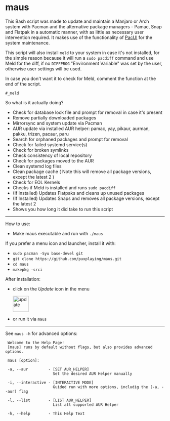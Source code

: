 # maus

This Bash script was made to update and maintain a Manjaro or Arch system with Pacman 
and the alternative package managers - Pamac, Snap and Flatpak in a automatic manner, 
with as little as necessary user intervention required.
It makes use of the functionality of [PacUI](https://github.com/excalibur1234/pacui) 
for the system maintenance.

This script will also install ```meld``` to your system in case it's not installed, for the simple reason because it will run a ```sudo pacdiff``` command and use Meld for the diff, if no ```DIFFPROG``` "Environment Variable" was set by the user, otherwise user settings will be used.

In case you don't want it to check for Meld, comment the function at the end of the script.
```
#_meld
```

So what is it actually doing?

  - Check for database lock file and prompt for removal in case it's present
  - Remove partially downloaded packages
  - Mirrorsync and system update via Pacman
  - AUR update via installed AUR helper: pamac, yay, pikaur, aurman, pakku, trizen, pacaur, paru
  - Search for orphaned packages and prompt for removal
  - Check for failed systemd service(s)
  - Check for broken symlinks
  - Check consistency of local repository
  - Check for packages moved to the AUR
  - Clean systemd log files
  - Clean package cache ( Note this will remove all package versions, except the latest 2 )
  - Check for EOL Kernels
  - Checks if Meld is installed and runs ```sudo pacdiff```
  - (If Installed) Updates Flatpaks and cleans up unused packages
  - (If Installed) Updates Snaps and removes all package versions, except the latest 2
  - Shows you how long it did take to run this script
  
  ---
  
  How to use:
  
   - Make maus executable and run with ```./maus```
   
   If you prefer a menu icon and launcher, install it with:
   
   - ```sudo pacman -Syu base-devel git```
   - ```git clone https://github.com/puxplaying/maus.git```
   - ```cd maus```
   - ```makepkg -srci``` 
   
   After installation:
   
   - click on the *Update* icon in the menu
   
     <img src="https://github.com/puxplaying/maus/blob/master/update.png" alt="update" width="50" height="50" />

   - or run it via ```maus```

---

See ```maus -h``` for advanced options:

```
 Welcome to the Help Page!
 [maus] runs by default without flags, but also provides advanced options.

 maus [option]:

 -a, --aur         - [SET AUR_HELPER]
                     Set the desired AUR Helper manually

 -i, --interactive - [INTERACTIVE MODE]
                     Guided run with more options, includig the (-a, --aur) flag

 -l, --list        - [LIST AUR_HELPER]
                     List all supported AUR Helper

 -h, --help        - This Help Text
```

